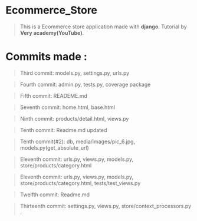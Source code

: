# Ecommerce_Store

> This is a Ecommerce store application made with **django**.
> Tutorial by **Very academy(YouTube)**.

# Commits made :

> Third commit: models.py, settings.py, urls.py

> Fourth commit: admin.py, tests.py, coverage package

> Fifth commit: READEME.md

> Seventh commit: home.html, base.html

> Ninth commit: products/detail.html, views.py 

> Tenth commit: Readme.md updated

> Tenth commit(#2): db, media/images/pic_6.jpg, models.py(get_absolute_url) 

> Eleventh commit: urls.py, views.py, models.py, store/products/category.html

> Eleventh commit: urls.py, views.py, models.py, store/products/category.html, tests/test_views.py

> Twelfth commit: Readme.md

> Thirteenth commit: settings.py, views.py, store/context_processors.py .

